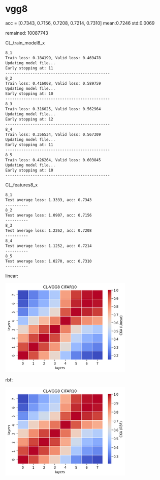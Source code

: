 # vgg8
acc = [0.7343, 0.7156, 0.7208, 0.7214, 0.7310] mean:0.7246 std:0.0069

remained: 10087743

CL_train_model8_x
```
8_1
Train loss: 0.184199, Valid loss: 0.469478
Updating model file...
Early stopping at: 11
----------------------------------------------
8_2
Train loss: 0.416008, Valid loss: 0.589759
Updating model file...
Early stopping at: 10
----------------------------------------------
8_3
Train loss: 0.316025, Valid loss: 0.562964
Updating model file...
Early stopping at: 12
----------------------------------------------
8_4
Train loss: 0.356534, Valid loss: 0.567309
Updating model file...
Early stopping at: 11
----------------------------------------------
8_5
Train loss: 0.426264, Valid loss: 0.603845
Updating model file...
Early stopping at: 10
----------------------------------------------
```

CL_features8_x
```
8_1
Test average loss: 1.3333, acc: 0.7343
----------
8_2
Test average loss: 1.0907, acc: 0.7156
----------
8_3
Test average loss: 1.2262, acc: 0.7208
----------
8_4
Test average loss: 1.1252, acc: 0.7214
----------
8_5
Test average loss: 1.0270, acc: 0.7310
----------
```

linear:

![cl_vgg8_linear](cl_vgg8_linear.png)

rbf:

![cl_vgg8_rbf](cl_vgg8_rbf.png)
